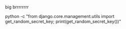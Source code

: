 big brrrrrrrr



python -c "from django.core.management.utils import get_random_secret_key; print(get_random_secret_key())"
